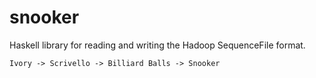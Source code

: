 snooker
=======

Haskell library for reading and writing the Hadoop SequenceFile format.

```
Ivory -> Scrivello -> Billiard Balls -> Snooker
```
